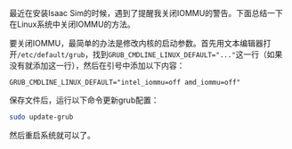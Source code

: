 最近在安装Isaac Sim的时候，遇到了提醒我关闭IOMMU的警告。下面总结一下在Linux系统中关闭IOMMU的方法。

要关闭IOMMU，最简单的办法是修改内核的启动参数。首先用文本编辑器打开`/etc/default/grub`，找到`GRUB_CMDLINE_LINUX_DEFAULT="..."`这一行（如果没有就添加这一行），然后在引号中添加以下内容：

```
GRUB_CMDLINE_LINUX_DEFAULT="intel_iommu=off amd_iommu=off"
```

保存文件后，运行以下命令更新grub配置：

```bash
sudo update-grub
```

然后重启系统就可以了。
